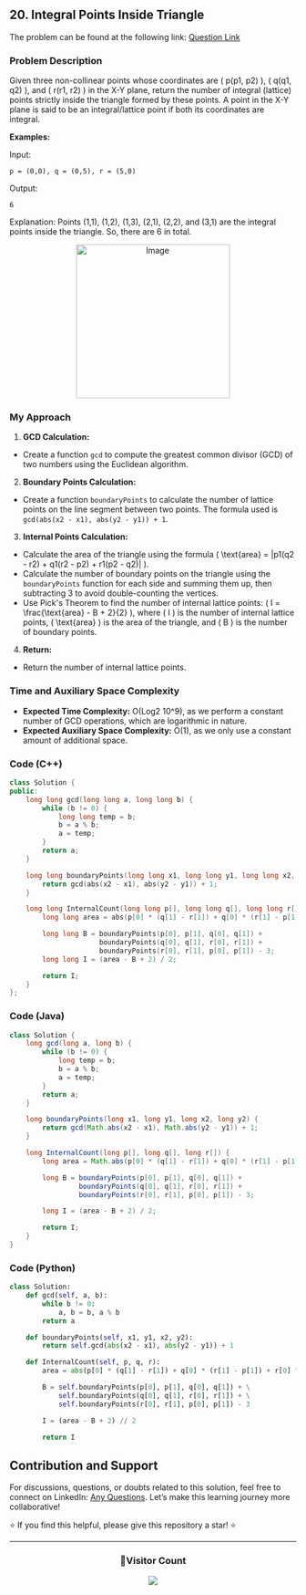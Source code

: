 ## 20. Integral Points Inside Triangle

The problem can be found at the following link: [Question Link](https://www.geeksforgeeks.org/problems/integral-points-in-triangle5026/1)

### Problem Description

Given three non-collinear points whose coordinates are \( p(p1, p2) \), \( q(q1, q2) \), and \( r(r1, r2) \) in the X-Y plane, return the number of integral (lattice) points strictly inside the triangle formed by these points. A point in the X-Y plane is said to be an integral/lattice point if both its coordinates are integral.

**Examples:**

Input:

```
p = (0,0), q = (0,5), r = (5,0)
```

Output:

```
6
```

Explanation:
Points (1,1), (1,2), (1,3), (2,1), (2,2), and (3,1) are the integral points inside the triangle. So, there are 6 in total.

<p align="center">
  <img src="https://github.com/Hunterdii/GeeksforGeeks-POTD/assets/124852522/17f9ccf0-6c86-4eda-bf5e-4160acd11672" alt="Image" width="270" />
</p>

### My Approach

1. **GCD Calculation:**

- Create a function `gcd` to compute the greatest common divisor (GCD) of two numbers using the Euclidean algorithm.

2. **Boundary Points Calculation:**

- Create a function `boundaryPoints` to calculate the number of lattice points on the line segment between two points. The formula used is `gcd(abs(x2 - x1), abs(y2 - y1)) + 1`.

3. **Internal Points Calculation:**

- Calculate the area of the triangle using the formula \( \text{area} = |p1(q2 - r2) + q1(r2 - p2) + r1(p2 - q2)| \).
- Calculate the number of boundary points on the triangle using the `boundaryPoints` function for each side and summing them up, then subtracting 3 to avoid double-counting the vertices.
- Use Pick's Theorem to find the number of internal lattice points: \( I = \frac{\text{area} - B + 2}{2} \), where \( I \) is the number of internal lattice points, \( \text{area} \) is the area of the triangle, and \( B \) is the number of boundary points.

4. **Return:**

- Return the number of internal lattice points.

### Time and Auxiliary Space Complexity

- **Expected Time Complexity:** O(Log2 10^9), as we perform a constant number of GCD operations, which are logarithmic in nature.
- **Expected Auxiliary Space Complexity:** O(1), as we only use a constant amount of additional space.

### Code (C++)

```cpp
class Solution {
public:
    long long gcd(long long a, long long b) {
        while (b != 0) {
            long long temp = b;
            b = a % b;
            a = temp;
        }
        return a;
    }

    long long boundaryPoints(long long x1, long long y1, long long x2, long long y2) {
        return gcd(abs(x2 - x1), abs(y2 - y1)) + 1;
    }

    long long InternalCount(long long p[], long long q[], long long r[]) {
        long long area = abs(p[0] * (q[1] - r[1]) + q[0] * (r[1] - p[1]) + r[0] * (p[1] - q[1]));

        long long B = boundaryPoints(p[0], p[1], q[0], q[1]) +
                      boundaryPoints(q[0], q[1], r[0], r[1]) +
                      boundaryPoints(r[0], r[1], p[0], p[1]) - 3;
        long long I = (area - B + 2) / 2;

        return I;
    }
};
```

### Code (Java)

```java
class Solution {
    long gcd(long a, long b) {
        while (b != 0) {
            long temp = b;
            b = a % b;
            a = temp;
        }
        return a;
    }

    long boundaryPoints(long x1, long y1, long x2, long y2) {
        return gcd(Math.abs(x2 - x1), Math.abs(y2 - y1)) + 1;
    }

    long InternalCount(long p[], long q[], long r[]) {
        long area = Math.abs(p[0] * (q[1] - r[1]) + q[0] * (r[1] - p[1]) + r[0] * (p[1] - q[1]));

        long B = boundaryPoints(p[0], p[1], q[0], q[1]) +
                 boundaryPoints(q[0], q[1], r[0], r[1]) +
                 boundaryPoints(r[0], r[1], p[0], p[1]) - 3;

        long I = (area - B + 2) / 2;

        return I;
    }
}
```

### Code (Python)

```python
class Solution:
    def gcd(self, a, b):
        while b != 0:
            a, b = b, a % b
        return a

    def boundaryPoints(self, x1, y1, x2, y2):
        return self.gcd(abs(x2 - x1), abs(y2 - y1)) + 1

    def InternalCount(self, p, q, r):
        area = abs(p[0] * (q[1] - r[1]) + q[0] * (r[1] - p[1]) + r[0] * (p[1] - q[1]))

        B = self.boundaryPoints(p[0], p[1], q[0], q[1]) + \
            self.boundaryPoints(q[0], q[1], r[0], r[1]) + \
            self.boundaryPoints(r[0], r[1], p[0], p[1]) - 3

        I = (area - B + 2) // 2

        return I
```

## Contribution and Support

For discussions, questions, or doubts related to this solution, feel free to connect on LinkedIn: [Any Questions](https://www.linkedin.com/in/patel-hetkumar-sandipbhai-8b110525a/). Let’s make this learning journey more collaborative!

⭐ If you find this helpful, please give this repository a star! ⭐

---

<div align="center">
  <h3><b>📍Visitor Count</b></h3>
</div>

<p align="center">
  <img src="https://profile-counter.glitch.me/Hunterdii/count.svg" />
</p>
